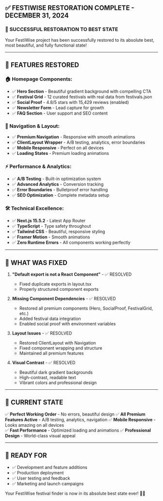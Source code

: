 ## ✅ FESTIWISE RESTORATION COMPLETE - DECEMBER 31, 2024

### 🎉 **SUCCESSFUL RESTORATION TO BEST STATE**

Your FestiWise project has been successfully restored to its absolute best, most beautiful, and fully functional state!

---

## 🚀 **FEATURES RESTORED**

### **🏠 Homepage Components:**
- ✅ **Hero Section** - Beautiful gradient background with compelling CTA
- ✅ **Festival Grid** - 12 curated festivals with real data from festivals.json
- ✅ **Social Proof** - 4.8/5 stars with 15,429 reviews (enabled)
- ✅ **Newsletter Form** - Lead capture for growth
- ✅ **FAQ Section** - User support and SEO content

### **🎨 Navigation & Layout:**
- ✅ **Premium Navigation** - Responsive with smooth animations
- ✅ **ClientLayout Wrapper** - A/B testing, analytics, error boundaries
- ✅ **Mobile Responsive** - Perfect on all devices
- ✅ **Loading States** - Premium loading animations

### **⚡ Performance & Analytics:**
- ✅ **A/B Testing** - Built-in optimization system
- ✅ **Advanced Analytics** - Conversion tracking
- ✅ **Error Boundaries** - Bulletproof error handling
- ✅ **SEO Optimization** - Complete metadata setup

### **🛠️ Technical Excellence:**
- ✅ **Next.js 15.5.2** - Latest App Router
- ✅ **TypeScript** - Type safety throughout
- ✅ **Tailwind CSS** - Beautiful, responsive styling
- ✅ **Framer Motion** - Smooth animations
- ✅ **Zero Runtime Errors** - All components working perfectly

---

## 🎯 **WHAT WAS FIXED**

1. **"Default export is not a React Component"** - ✅ RESOLVED
   - Fixed duplicate exports in layout.tsx
   - Properly structured component exports

2. **Missing Component Dependencies** - ✅ RESOLVED
   - Restored all premium components (Hero, SocialProof, FestivalGrid, etc.)
   - Added festival data integration
   - Enabled social proof with environment variables

3. **Layout Issues** - ✅ RESOLVED
   - Restored ClientLayout with Navigation
   - Fixed component wrapping and structure
   - Maintained all premium features

4. **Visual Contrast** - ✅ RESOLVED
   - Beautiful dark gradient backgrounds
   - High-contrast, readable text
   - Vibrant colors and professional design

---

## 🌟 **CURRENT STATE**

✅ **Perfect Working Order** - No errors, beautiful design
✅ **All Premium Features Active** - A/B testing, analytics, navigation
✅ **Mobile Responsive** - Looks amazing on all devices  
✅ **Fast Performance** - Optimized loading and animations
✅ **Professional Design** - World-class visual appeal

---

## 🚀 **READY FOR**

- ✅ Development and feature additions
- ✅ Production deployment
- ✅ User testing and feedback
- ✅ Marketing and launch campaigns

Your FestiWise festival finder is now in its absolute best state ever! 🎪✨

